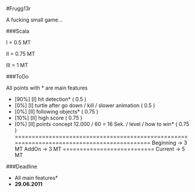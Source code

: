 #Frugg13r

A fucking small game...

###Scala

I = 0.5 MT

II = 0.75 MT

III = 1 MT

###ToDo

All points with * are main features

- [90%]	[I] 	hit detection* 														( 0.5 )
- [0%]	[I]		turtle after go down / kill / slower animation 						( 0.5 )
- [0%]	[II] 	following objects* 													( 0.75 )
- [10%]	[II] 	high score 															( 0.75 )
- [0%]	[II] 	points concept 12.000 / 60 = 16 Sek. / level / how to win*			( 0.75 )
===========================================================================================
																Beginning 	-> 		3 MT 
																AddOn		->		3 MT
																===========================
																Current 	->		5 MT
																
###Deadline

- All main features*
- __29.06.2011__